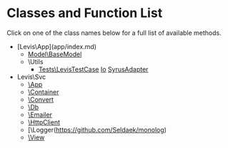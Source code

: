 

# Classes and Function List

Click on one of the class names below for a full list of available methods.

* [Levis\App\](app/index.md)
    * [Model\BaseModel](app/model/basemodel/index.md)
    * \Utils
        * [Tests\LevisTestCase](app/sys/tests/levistestcase/index.md)
        [Io](app/utils/io/index.md)
        [SyrusAdapter](app/utils/syrusadapter/index.md)
* Levis\Svc
    * [\App](app/index.md)
    * [\Container](https://github.com/apexpl/container/)
    * [\Convert](svc/convert/index.md)
    * [\Db](svc/db/index.md)
    * [\Emailer](../basics/email.md)
    * [\HttpClient](https://docs.guzzlephp.org/en/stable/)
    * [\Logger\(https://github.com/Seldaek/monolog)
    * [\View](svc/view/index.md)


